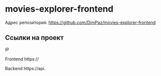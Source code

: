 # movies-explorer-frontend

Адрес репозитория: https://github.com/DimPaz/movies-explorer-frontend

## Ссылки на проект

IP

Frontend https://

Backend https://api.
